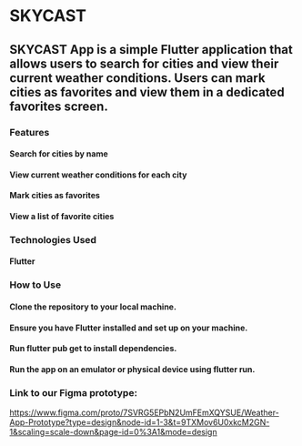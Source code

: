 # SKYCAST
## SKYCAST App is a simple Flutter application that allows users to search for cities and view their current weather conditions. Users can mark cities as favorites and view them in a dedicated favorites screen.

### Features
#### Search for cities by name
#### View current weather conditions for each city
#### Mark cities as favorites
#### View a list of favorite cities


### Technologies Used
#### Flutter

### How to Use
#### Clone the repository to your local machine.
#### Ensure you have Flutter installed and set up on your machine.
#### Run flutter pub get to install dependencies.
#### Run the app on an emulator or physical device using flutter run.

### Link to our Figma prototype: 
https://www.figma.com/proto/7SVRG5EPbN2UmFEmXQYSUE/Weather-App-Prototype?type=design&node-id=1-3&t=9TXMov6U0xkcM2GN-1&scaling=scale-down&page-id=0%3A1&mode=design
